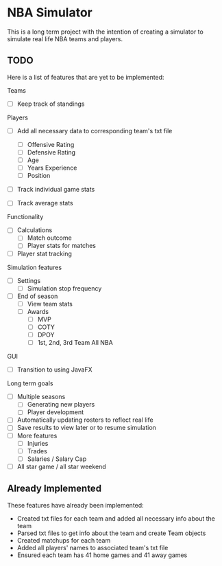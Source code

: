 # NBA Simulator

<p>This is a long term project with the intention of creating a simulator to simulate real life NBA teams and players.</p>

## TODO
<p>Here is a list of features that are yet to be implemented:</p> 
<p>Teams</p>

- [ ] Keep track of standings

<p>Players</p>

- [ ] Add all necessary data to corresponding team's txt file
    - [ ] Offensive Rating
    - [ ] Defensive Rating
    - [ ] Age
    - [ ] Years Experience
    - [ ] Position
- [ ] Track individual game stats
- [ ] Track average stats


<p>Functionality</p>

- [ ] Calculations
    - [ ] Match outcome
    - [ ] Player stats for matches
- [ ] Player stat tracking

<p>Simulation features</p>

- [ ] Settings
    - [ ] Simulation stop frequency
- [ ] End of season
  - [ ] View team stats
  - [ ] Awards
      - [ ] MVP
      - [ ] COTY
      - [ ] DPOY
      - [ ] 1st, 2nd, 3rd Team All NBA

<p>GUI</p>

- [ ] Transition to using JavaFX

<p>Long term goals</p>

- [ ] Multiple seasons
    - [ ] Generating new players
    - [ ] Player development
- [ ] Automatically updating rosters to reflect real life
- [ ] Save results to view later or to resume simulation
- [ ] More features
  - [ ] Injuries
  - [ ] Trades
  - [ ] Salaries / Salary Cap
- [ ] All star game / all star weekend

## Already Implemented
<p>These features have already been implemented:</p>

- Created txt files for each team and added all necessary info about the team
- Parsed txt files to get info about the team and create Team objects
- Created matchups for each team
- Added all players' names to associated team's txt file
- Ensured each team has 41 home games and 41 away games